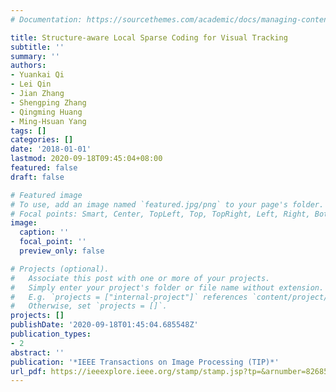 ```yaml
---
# Documentation: https://sourcethemes.com/academic/docs/managing-content/

title: Structure-aware Local Sparse Coding for Visual Tracking
subtitle: ''
summary: ''
authors:
- Yuankai Qi
- Lei Qin
- Jian Zhang
- Shengping Zhang
- Qingming Huang
- Ming-Hsuan Yang
tags: []
categories: []
date: '2018-01-01'
lastmod: 2020-09-18T09:45:04+08:00
featured: false
draft: false

# Featured image
# To use, add an image named `featured.jpg/png` to your page's folder.
# Focal points: Smart, Center, TopLeft, Top, TopRight, Left, Right, BottomLeft, Bottom, BottomRight.
image:
  caption: ''
  focal_point: ''
  preview_only: false

# Projects (optional).
#   Associate this post with one or more of your projects.
#   Simply enter your project's folder or file name without extension.
#   E.g. `projects = ["internal-project"]` references `content/project/deep-learning/index.md`.
#   Otherwise, set `projects = []`.
projects: []
publishDate: '2020-09-18T01:45:04.685548Z'
publication_types:
- 2
abstract: ''
publication: '*IEEE Transactions on Image Processing (TIP)*'
url_pdf: https://ieeexplore.ieee.org/stamp/stamp.jsp?tp=&arnumber=8268563
---
```

